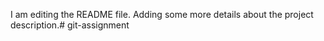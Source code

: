 I am editing the README file. Adding some more details about the project description.# git-assignment
